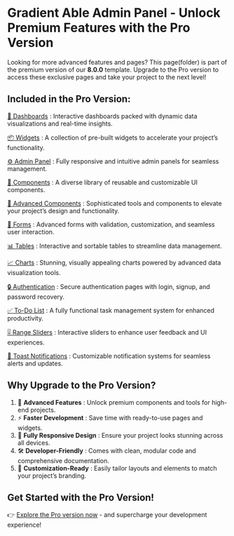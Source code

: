 # Gradient Able Admin Panel - Unlock Premium Features with the Pro Version

Looking for more advanced features and pages? This page(folder) is part of the premium version of our <b>8.0.0</b> template. Upgrade to the Pro version to access these exclusive pages and take your project to the next level!

## Included in the Pro Version:

[🚀 Dashboards](https://codedthemes.com/demos/admin-templates/gradient-able/angular/stage/dashboard/analytics) : Interactive dashboards packed with dynamic data visualizations and real-time insights.

[📦 Widgets](https://codedthemes.com/demos/admin-templates/gradient-able/angular/stage/widget/statistic) : A collection of pre-built widgets to accelerate your project’s functionality.

[⚙️ Admin Panel](https://codedthemes.com/demos/admin-templates/gradient-able/angular/stage/online-course/dashboard) : Fully responsive and intuitive admin panels for seamless management.

[🔧 Components](https://codedthemes.com/demos/admin-templates/gradient-able/angular/stage/basic/button) : A diverse library of reusable and customizable UI components.

[🚀 Advanced Components](https://codedthemes.com/demos/admin-templates/gradient-able/angular/stage/advance/sweetAlert) : Sophisticated tools and components to elevate your project’s design and functionality.

[📝 Forms](https://codedthemes.com/demos/admin-templates/gradient-able/angular/stage/forms/basic) : Advanced forms with validation, customization, and seamless user interaction.

[📊 Tables](https://codedthemes.com/demos/admin-templates/gradient-able/angular/stage/tbl-bootstrap/bt-basic) : Interactive and sortable tables to streamline data management.

[📈 Charts](https://codedthemes.com/demos/admin-templates/gradient-able/angular/stage/charts/apex) : Stunning, visually appealing charts powered by advanced data visualization tools.

[🔒 Authentication](https://codedthemes.com/demos/admin-templates/gradient-able/angular/stage/auth/register) : Secure authentication pages with login, signup, and password recovery.

[✅ To-Do List](https://codedthemes.com/demos/admin-templates/gradient-able/angular/stage/todo/basic) : A fully functional task management system for enhanced productivity.

[🎚️ Range Sliders](https://codedthemes.com/demos/admin-templates/gradient-able/angular/stage/advance/rangeSlider) : Interactive sliders to enhance user feedback and UI experiences.

[🔔 Toast Notifications](https://codedthemes.com/demos/admin-templates/gradient-able/angular/stage/basic/toasts) : Customizable notification systems for seamless alerts and updates.

## Why Upgrade to the Pro Version?

1. 🚀 <b>Advanced Features</b> : Unlock premium components and tools for high-end projects.
2. ⚡ <b>Faster Development</b> : Save time with ready-to-use pages and widgets.
3. 📱 <b>Fully Responsive Design</b> : Ensure your project looks stunning across all devices.
4. 🛠 <b>Developer-Friendly</b> : Comes with clean, modular code and comprehensive documentation.
5. 🎨 <b>Customization-Ready</b> : Easily tailor layouts and elements to match your project’s branding.

## Get Started with the Pro Version!

👉 [Explore the Pro version now](https://codedthemes.com/item/gradient-able-angular-admin-template/) - and supercharge your development experience!
